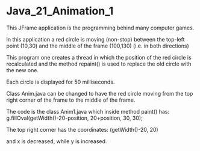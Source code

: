 # Java_21_Animation_1

This JFrame application is the programming behind many computer games.

In this application a red circle is moving (non-stop) between the top-left point (10,30) and the middle of the frame (100,130) (i.e. in both directions)

This program one creates a thread in which the position of the red circle is recalculated and the method repaint() is used to replace the old circle with the new one.

Each circle is displayed for 50 milliseconds.

Class Anim.java can be changed to have the red circle moving from the top right corner of the frame to the middle of the frame.

The code is the class Anim1.java which inside method paint() has:
g.fillOval(getWidth()-20-position, 20+position, 30, 30);

The top right corner has the coordinates:
(getWidth()-20, 20) 

and x is decreased, while y is increased.

